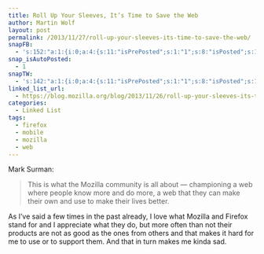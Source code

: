 ```yaml
---
title: Roll Up Your Sleeves, It’s Time to Save the Web
author: Martin Wolf
layout: post
permalink: /2013/11/27/roll-up-your-sleeves-its-time-to-save-the-web/
snapFB:
  - 's:152:"a:1:{i:0;a:4:{s:11:"isPrePosted";s:1:"1";s:8:"isPosted";s:1:"1";s:4:"pgID";s:28:"1607117196_10201053565013763";s:5:"pDate";s:19:"2013-11-27 10:22:28";}}";'
snap_isAutoPosted:
  - 1
snapTW:
  - 's:142:"a:1:{i:0;a:4:{s:11:"isPrePosted";s:1:"1";s:8:"isPosted";s:1:"1";s:4:"pgID";s:18:"405642774382669824";s:5:"pDate";s:19:"2013-11-27 10:22:28";}}";'
linked_list_url:
  - https://blog.mozilla.org/blog/2013/11/26/roll-up-your-sleeves-its-time-to-save-the-web/
categories:
  - Linked List
tags:
  - firefox
  - mobile
  - mozilla
  - web
---
```

<p class="linked-list-quote-author">
  Mark Surman:
</p>

> This is what the Mozilla community is all about — championing a web where people know more and do more, a web that they can make their own and use to make their lives better.

As I&#8217;ve said a few times in the past already, I love what Mozilla and Firefox stand for and I appreciate what they do, but more often than not their products are not as good as the ones from others and that makes it hard for me to use or to support them. And that in turn makes me kinda sad.